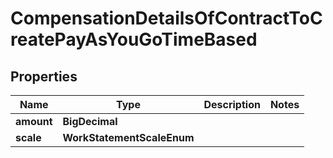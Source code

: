 

# CompensationDetailsOfContractToCreatePayAsYouGoTimeBased


## Properties

| Name | Type | Description | Notes |
|------------ | ------------- | ------------- | -------------|
|**amount** | **BigDecimal** |  |  |
|**scale** | **WorkStatementScaleEnum** |  |  |




